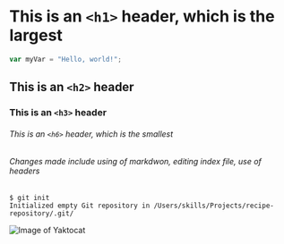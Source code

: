 # This is an `<h1>` header, which is the largest

``` javascript
var myVar = "Hello, world!";
```

## This is an `<h2>` header

### This is an `<h3>` header

###### This is an `<h6>` header, which is the smallest

###### Changes made include using of markdwon, editing index file, use of headers

```
$ git init
Initialized empty Git repository in /Users/skills/Projects/recipe-repository/.git/
```



![Image of Yaktocat](https://octodex.github.com/images/yaktocat.png)
